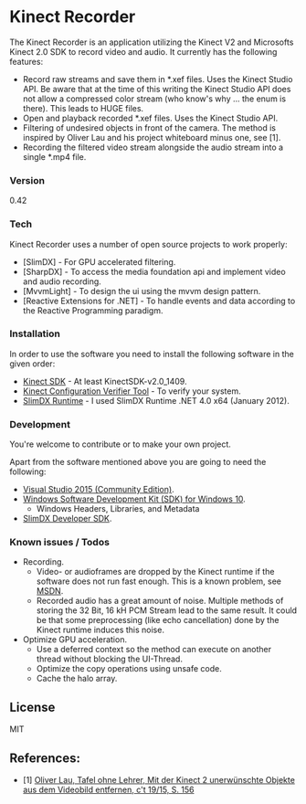 # Kinect Recorder

The Kinect Recorder is an application utilizing the Kinect V2 and Microsofts Kinect 2.0 SDK to record video and audio. It currently has the following features:
 - Record raw streams and save them in *.xef files. Uses the Kinect Studio API. Be aware that at the time of this writing the Kinect Studio API does not allow a compressed color stream (who know's why ... the enum is there). This leads to HUGE files.
 - Open and playback recorded *.xef files. Uses the Kinect Studio API.
 - Filtering of undesired objects in front of the camera. The method is inspired by Oliver Lau and his project whiteboard minus one, see [1].
 - Recording the filtered video stream alongside the audio stream into a single *.mp4 file.

### Version
0.42

### Tech

Kinect Recorder uses a number of open source projects to work properly:

* [SlimDX] - For GPU accelerated filtering.
* [SharpDX] - To access the media foundation api and implement video and audio recording.
* [MvvmLight] - To design the ui using the mvvm design pattern.
* [Reactive Extensions for .NET] - To handle events and data according to the Reactive Programming paradigm.

### Installation

In order to use the software you need to install the following software in the given order:
 - [Kinect SDK](https://www.microsoft.com/en-us/download/details.aspx?id=44561) - At least KinectSDK-v2.0_1409.
 - [Kinect Configuration Verifier Tool](https://dev.windows.com/en-us/kinect/tools) - To verify your system.
 - [SlimDX Runtime](https://slimdx.org/download.php) - I used SlimDX Runtime .NET 4.0 x64 (January 2012).

### Development

You're welcome to contribute or to make your own project.

Apart from the software mentioned above you are going to need the following:
 * [Visual Studio 2015 (Community Edition)](https://www.visualstudio.com/en-us/downloads/download-visual-studio-vs.aspx).
 * [Windows Software Development Kit (SDK) for Windows 10](https://dev.windows.com/en-us/downloads/windows-10-sdk).
    * Windows Headers, Libraries, and Metadata
 * [SlimDX Developer SDK](https://slimdx.org/download.php).

### Known issues / Todos

 * Recording.
    * Video- or audioframes are dropped by the Kinect runtime if the software does not run fast enough. This is a known problem, see [MSDN](https://social.msdn.microsoft.com/Forums/en-US/b5f44f48-12ea-42b9-b374-8b643609869f/reconstructing-wav-audio-from-specific-audio-beams?forum=kinectv2sdk).
    * Recorded audio has a great amount of noise. Multiple methods of storing the 32 Bit, 16 kH PCM Stream lead to the same result. It could be that some preprocessing (like echo cancellation) done by the Kinect runtime induces this noise.
 * Optimize GPU acceleration.
    * Use a deferred context so the method can execute on another thread without blocking the UI-Thread.
	* Optimize the copy operations using unsafe code.
	* Cache the halo array.

License
----

MIT

References:
----

 - [1] [Oliver Lau, Tafel ohne Lehrer, Mit der Kinect 2 unerwünschte Objekte aus dem Videobild entfernen, c't 19/15, S. 156](http://www.heise.de/ct/ausgabe/2015-19-Mit-der-Kinect-2-unerwuenschte-Objekte-aus-dem-Videobild-entfernen-2779393.html?wt_mc=print.ct.2015.19.156#zsdb-article-links)

